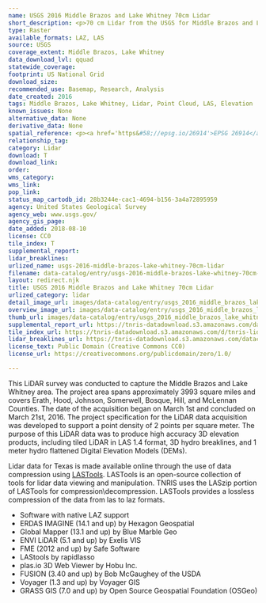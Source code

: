 ```yaml
---
name: USGS 2016 Middle Brazos and Lake Whitney 70cm Lidar
short_description: <p>70 cm Lidar from the USGS for Middle Brazos and Lake Whitney.</p>
type: Raster
available_formats: LAZ, LAS
source: USGS
coverage_extent: Middle Brazos, Lake Whitney
data_download_lvl: qquad
statewide_coverage:
footprint: US National Grid
download_size:
recommended_use: Basemap, Research, Analysis
date_created: 2016
tags: Middle Brazos, Lake Whitney, Lidar, Point Cloud, LAS, Elevation
known_issues: None
alternative_data: None
derivative_data: None
spatial_reference: <p><a href='https&#58;//epsg.io/26914'>EPSG 26914</a></p>
relationship_tag:
category: Lidar
download: T
download_link:
order:
wms_category:
wms_link:
pop_link:
status_map_cartodb_id: 28b3244e-cac1-4694-b156-3a4a72895959
agency: United States Geological Survey
agency_web: www.usgs.gov/
agency_gis_page:
date_added: 2018-08-10
license: CC0
tile_index: T
supplemental_report:
lidar_breaklines:
urlized_name: usgs-2016-middle-brazos-lake-whitney-70cm-lidar
filename: data-catalog/entry/usgs-2016-middle-brazos-lake-whitney-70cm-lidar.md
layout: redirect.njk
title: USGS 2016 Middle Brazos and Lake Whitney 70cm Lidar
urlized_category: lidar
detail_image_url: images/data-catalog/entry/usgs_2016_middle_brazos_lake_whitney_detail.jpg
overview_image_url: images/data-catalog/entry/usgs_2016_middle_brazos_lake_whitney_overview.jpg
thumb_url: images/data-catalog/entry/usgs_2016_middle_brazos_lake_whitney_th.jpg
supplemental_report_url: https://tnris-datadownload.s3.amazonaws.com/datacatalog/supplemental_reports/usgs_2016_70cm_middle_brazos_lake_whitney_supplementalreports.zip
tile_index_url: https://tnris-datadownload.s3.amazonaws.com/d/tnris-lidar/state/tx/tnris-lidar_tx.zip
lidar_breaklines_url: https://tnris-datadownload.s3.amazonaws.com/datacatalog/lidar_breaklines/usgs_2016_70cm_middle_brazos_lake_whitney_breaklines.zip
license_text: Public Domain (Creative Commons CC0)
license_url: https://creativecommons.org/publicdomain/zero/1.0/

---
```

This LiDAR survey was conducted to capture the Middle Brazos and Lake Whitney area. The project area spans approximately 3993 square miles and covers Erath, Hood, Johnson, Somerwell, Bosque, Hill, and McLennan Counties. The date of the acquisition began on March 1st and concluded on March 21st, 2016. The project specification for the LiDAR data acquisition was developed to support a point density of 2 points per square meter. The purpose of this LiDAR data was to produce high accuracy 3D elevation products, including tiled LiDAR in LAS 1.4 format, 3D hydro breaklines, and 1 meter hydro flattened Digital Elevation Models (DEMs).

Lidar data for Texas is made available online through the use of data compression using [LASTools](https://rapidlasso.com/lastools/). LASTools is an open-source collection of tools for lidar data viewing and manipulation. TNRIS uses the LASzip portion of LASTools for compression\decompression. LASTools provides a lossless compression of the data from las to laz formats.

- Software with native LAZ support
- ERDAS IMAGINE (14.1 and up) by Hexagon Geospatial
- Global Mapper (13.1 and up) by Blue Marble Geo
- ENVI LiDAR (5.1 and up) by Exelis VIS
- FME (2012 and up) by Safe Software
- LAStools by rapidlasso
- plas.io 3D Web Viewer by Hobu Inc.
- FUSION (3.40 and up) by Bob McGaughey of the USDA
- Voyager (1.3 and up) by Voyager GIS
- GRASS GIS (7.0 and up) by Open Source Geospatial Foundation (OSGeo)
